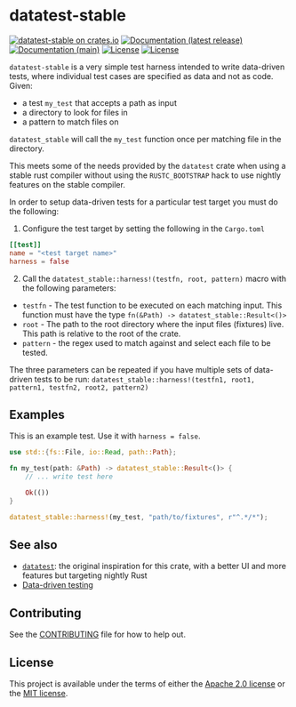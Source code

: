 # datatest-stable

[![datatest-stable on crates.io](https://img.shields.io/crates/v/datatest-stable)](https://crates.io/crates/datatest-stable) [![Documentation (latest release)](https://docs.rs/datatest-stable/badge.svg)](https://docs.rs/datatest-stable/) [![Documentation (main)](https://img.shields.io/badge/docs-main-brightgreen)](https://diem.github.io/diem-devtools/rustdoc/datatest_stable/) [![License](https://img.shields.io/badge/license-Apache-green.svg)](../LICENSE-APACHE) [![License](https://img.shields.io/badge/license-MIT-green.svg)](../LICENSE-MIT)

`datatest-stable` is a very simple test harness intended to write data-driven tests, where
individual test cases are specified as data and not as code. Given:
* a test `my_test` that accepts a path as input
* a directory to look for files in
* a pattern to match files on

`datatest_stable` will call the `my_test` function once per matching file in the directory.

This meets some of the needs provided by the `datatest` crate when using a stable rust compiler
without using the `RUSTC_BOOTSTRAP` hack to use nightly features on the stable compiler.

In order to setup data-driven tests for a particular test target you must do the following:

1. Configure the test target by setting the following in the `Cargo.toml`

```toml
[[test]]
name = "<test target name>"
harness = false
```

2. Call the `datatest_stable::harness!(testfn, root, pattern)` macro with the following
parameters:
* `testfn` - The test function to be executed on each matching input. This function must have
  the type `fn(&Path) -> datatest_stable::Result<()>`
* `root` - The path to the root directory where the input files (fixtures) live. This path is
  relative to the root of the crate.
* `pattern` - the regex used to match against and select each file to be tested.

The three parameters can be repeated if you have multiple sets of data-driven tests to be run:
`datatest_stable::harness!(testfn1, root1, pattern1, testfn2, root2, pattern2)`

## Examples

This is an example test. Use it with `harness = false`.

```rust
use std::{fs::File, io::Read, path::Path};

fn my_test(path: &Path) -> datatest_stable::Result<()> {
    // ... write test here

    Ok(())
}

datatest_stable::harness!(my_test, "path/to/fixtures", r"^.*/*");
```

## See also

* [`datatest`](https://crates.io/crates/datatest): the original inspiration for this crate,
  with a better UI and more features but targeting nightly Rust
* [Data-driven testing](https://en.wikipedia.org/wiki/Data-driven_testing)

## Contributing

See the [CONTRIBUTING](../CONTRIBUTING.md) file for how to help out.

## License

This project is available under the terms of either the [Apache 2.0 license](../LICENSE-APACHE) or the [MIT
license](../LICENSE-MIT).

<!--
README.md is generated from README.tpl by cargo readme. To regenerate:

cargo install cargo-readme
cargo readme > README.md
-->
